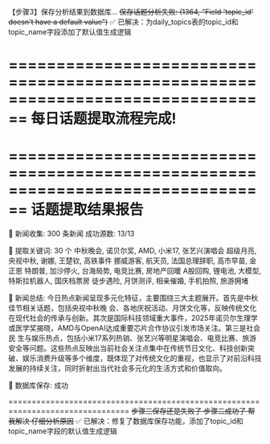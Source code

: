【步骤3】保存分析结果到数据库...
~~保存话题分析失败: (1364, "Field 'topic_id' doesn't have a default value")~~
✅ 已解决：为daily_topics表的topic_id和topic_name字段添加了默认值生成逻辑

================================================================================
每日话题提取流程完成!
================================================================================

================================================================================
话题提取结果报告
================================================================================
📰 新闻收集: 300 条新闻
   成功源数: 13/13

🔑 提取关键词: 30 个
   中秋晚会, 诺贝尔奖, AMD, 小米17, 张艺兴演唱会
   超级月亮, 央视中秋, 谢娜, 王楚钦, 高铁事件
   挪威游客, 航天员, 法国总理辞职, 高市早苗, 金正恩
   特朗普, 加沙停火, 台海局势, 电竞比赛, 房地产回暖
   A股回购, 锂电池, 大模型, 特斯拉机器人, 国庆档票房
   徒步遇险, 月饼测评, 相亲催婚, 手机拍照, 旅游拥堵

📝 新闻总结:
   今日热点新闻呈现多元化特征，主要围绕三大主题展开。首先是中秋佳节相关话题，包括央视中秋晚 会、各地庆祝活动、月饼文化等，反映传统文化在现代社会的传承与创新。其次是国际科技领域重大事件，2025年诺贝尔生理学或医学奖揭晓，AMD与OpenAI达成重要芯片合作协议引发市场关注。第三是社会民 生与娱乐热点，包括小米17系列热销、张艺兴等明星演唱会、电竞比赛、旅游安全等问题。这些热点反映出当前社会关注点集中在传统节日文化、科技创新突破、娱乐消费升级等多个维度，既体现了对传统文化的重视，也显示了对前沿科技发展的持续关注，同时折射出当代社会多元化的生活方式和价值取向。    

💾 数据库保存: 成功

================================================================================
~~步骤三保存还是失败了 步骤二成功了 帮我解决 仔细分析原因~~
✅ 已解决：修复了数据库保存功能，添加了topic_id和topic_name字段的默认值生成逻辑